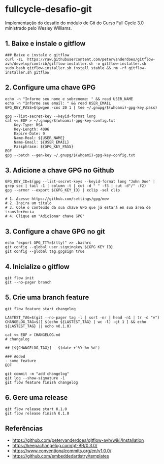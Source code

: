 # fullcycle-desafio-git
Implementação do desafio do módulo de Git do Curso Full Cycle 3.0 ministrado pelo Wesley Williams.


## 1. Baixe e instale o gitflow
``` shell
### Baixe e instale o gitflow
curl -sL  https://raw.githubusercontent.com/petervanderdoes/gitflow-avh/develop/contrib/gitflow-installer.sh -o gitflow-installer.sh
sudo bash gitflow-installer.sh install stable && rm -rf gitflow-installer.sh gitflow
```


## 2. Configure uma chave GPG
``` shell
echo -n "Informe seu nome e sobrenome: " && read USER_NAME
echo -n "Informe seu email: " && read USER_EMAIL
GPG_KEY_PASS=$(pwgen -cns 20 1 | tee ~/.gnupg/$(whoami)-gpg-key.pass)

gpg --list-secret-key --keyid-format long
cat << EOF > ~/.gnupg/$(whoami)-gpg-key-config.txt
    Key-Type: RSA
    Key-Length: 4096
    Expire-Date: 0
    Name-Real: ${USER_NAME}
    Name-Email: ${USER_EMAIL}
    Passphrase: ${GPG_KEY_PASS}
EOF
gpg --batch --gen-key ~/.gnupg/$(whoami)-gpg-key-config.txt
```

## 3. Adicione a chave GPG no Github
``` shell
GPG_KEY_ID=$(gpg --list-secret-keys --keyid-format long "John Doe" | grep sec | tail -1 | column -t | cut -d " " -f3 | cut -d"/" -f2)
gpg --armor --export ${GPG_KEY_ID} | xclip -sel clip

# 1. Acesse https://github.com/settings/gpg/new
# 2. Insira um titulo
# 3. Cole o conteúdo da sua chave GPG que já estará em sua área de transferência
# 4. Clique em "Adicionar chave GPG"
```

## 3. Configure a chave GPG no git
``` shell
echo "export GPG_TTY=$(tty)" >> .bashrc
git config --global user.signingkey ${GPG_KEY_ID}
git config --global tag.gpgsign true
```

## 4. Inicialize o gitflow
``` shell
git flow init
git --no-pager branch
```


## 5. Crie uma branch feature
``` shell
git flow feature start changelog

LASTEST_TAG=$(git --no-pager tag -l | sort -nr | head -n1 | tr -d "v")
CHANGELOG_TAG=$([ $(echo ${LASTEST_TAG} | wc -l) -gt 1 ] && echo ${LASTEST_TAG} || echo v0.1.0)

cat << EOF > CHANGELOG.md
# changelog

## [${CHANGELOG_TAG}] - $(date +'%Y-%m-%d')

### Added
- some feature
EOF

git commit -m "add changelog"
git log --show-signature -1
git flow feature finish changelog
```


## 6. Gere uma release
``` shell
git flow release start 0.1.0
git flow release finish 0.1.0
```


## Referências
- https://github.com/petervanderdoes/gitflow-avh/wiki/Installation
- https://keepachangelog.com/pt-BR/0.3.0/
- https://www.conventionalcommits.org/en/v1.0.0/
- https://github.com/embeddedartistry/templates